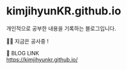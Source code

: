 # kimjihyunKR.github.io

개인적으로 공부한 내용을 기록하는 블로그입니다.

🧱🔨 지금은 공사중 !

🔗 BLOG LINK   
https://kimjihyunkr.github.io/
